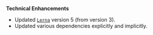 **Technical Enhancements**

* Updated [`Lerna`](https://lerna.js.org/) version 5 (from version 3).
* Updated various dependencies explicitly and implicitly.